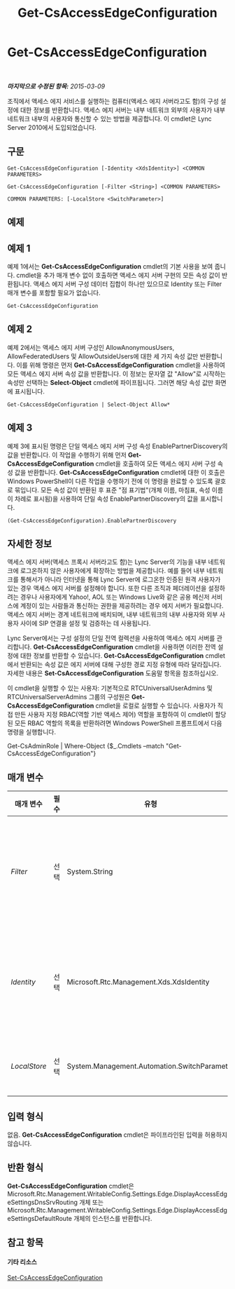 ﻿---
title: Get-CsAccessEdgeConfiguration
TOCTitle: Get-CsAccessEdgeConfiguration
ms:assetid: 75a8a7e9-728f-4abd-87e9-593713ae39ee
ms:mtpsurl: https://technet.microsoft.com/ko-kr/library/Gg398574(v=OCS.15)
ms:contentKeyID: 49304068
ms.date: 08/24/2015
mtps_version: v=OCS.15
ms.translationtype: HT
---

# Get-CsAccessEdgeConfiguration

 

_**마지막으로 수정된 항목:** 2015-03-09_

조직에서 액세스 에지 서비스를 실행하는 컴퓨터(액세스 에지 서버라고도 함)의 구성 설정에 대한 정보를 반환합니다. 액세스 에지 서버는 내부 네트워크 외부의 사용자가 내부 네트워크 내부의 사용자와 통신할 수 있는 방법을 제공합니다. 이 cmdlet은 Lync Server 2010에서 도입되었습니다.

## 구문

    Get-CsAccessEdgeConfiguration [-Identity <XdsIdentity>] <COMMON PARAMETERS>

    Get-CsAccessEdgeConfiguration [-Filter <String>] <COMMON PARAMETERS>

    COMMON PARAMETERS: [-LocalStore <SwitchParameter>]

## 예제

## 예제 1

예제 1에서는 **Get-CsAccessEdgeConfiguration** cmdlet의 기본 사용을 보여 줍니다. cmdlet을 추가 매개 변수 없이 호출하면 액세스 에지 서버 구현의 모든 속성 값이 반환됩니다. 액세스 에지 서버 구성 데이터 집합이 하나만 있으므로 Identity 또는 Filter 매개 변수를 포함할 필요가 없습니다.

    Get-CsAccessEdgeConfiguration

## 예제 2

예제 2에서는 액세스 에지 서버 구성인 AllowAnonymousUsers, AllowFederatedUsers 및 AllowOutsideUsers에 대한 세 가지 속성 값만 반환합니다. 이를 위해 명령은 먼저 **Get-CsAccessEdgeConfiguration** cmdlet을 사용하여 모든 액세스 에지 서버 속성 값을 반환합니다. 이 정보는 문자열 값 "Allow"로 시작하는 속성만 선택하는 **Select-Object** cmdlet에 파이프됩니다. 그러면 해당 속성 값만 화면에 표시됩니다.

    Get-CsAccessEdgeConfiguration | Select-Object Allow*

## 예제 3

예제 3에 표시된 명령은 단일 액세스 에지 서버 구성 속성 EnablePartnerDiscovery의 값을 반환합니다. 이 작업을 수행하기 위해 먼저 **Get-CsAccessEdgeConfiguration** cmdlet을 호출하여 모든 액세스 에지 서버 구성 속성 값을 반환합니다. **Get-CsAccessEdgeConfiguration** cmdlet에 대한 이 호출은 Windows PowerShell이 다른 작업을 수행하기 전에 이 명령을 완료할 수 있도록 괄호로 묶입니다. 모든 속성 값이 반환된 후 표준 "점 표기법"(개체 이름, 마침표, 속성 이름이 차례로 표시됨)을 사용하여 단일 속성 EnablePartnerDiscovery의 값을 표시합니다.

    (Get-CsAccessEdgeConfiguration).EnablePartnerDiscovery

## 자세한 정보

액세스 에지 서버(액세스 프록시 서버라고도 함)는 Lync Server의 기능을 내부 네트워크에 로그온하지 않은 사용자에게 확장하는 방법을 제공합니다. 예를 들어 내부 네트워크를 통해서가 아니라 인터넷을 통해 Lync Server에 로그온한 인증된 원격 사용자가 있는 경우 액세스 에지 서버를 설정해야 합니다. 또한 다른 조직과 페더레이션을 설정하려는 경우나 사용자에게 Yahoo\!, AOL 또는 Windows Live와 같은 공용 메신저 서비스에 계정이 있는 사람들과 통신하는 권한을 제공하려는 경우 에지 서버가 필요합니다. 액세스 에지 서버는 경계 네트워크에 배치되며, 내부 네트워크의 내부 사용자와 외부 사용자 사이에 SIP 연결을 설정 및 검증하는 데 사용됩니다.

Lync Server에서는 구성 설정의 단일 전역 컬렉션을 사용하여 액세스 에지 서버를 관리합니다. **Get-CsAccessEdgeConfiguration** cmdlet을 사용하면 이러한 전역 설정에 대한 정보를 반환할 수 있습니다. **Get-CsAccessEdgeConfiguration** cmdlet에서 반환되는 속성 값은 에지 서버에 대해 구성한 경로 지정 유형에 따라 달라집니다. 자세한 내용은 **Set-CsAccessEdgeConfiguration** 도움말 항목을 참조하십시오.

이 cmdlet을 실행할 수 있는 사용자: 기본적으로 RTCUniversalUserAdmins 및 RTCUniversalServerAdmins 그룹의 구성원은 **Get-CsAccessEdgeConfiguration** cmdlet을 로컬로 실행할 수 있습니다. 사용자가 직접 만든 사용자 지정 RBAC(역할 기반 액세스 제어) 역할을 포함하여 이 cmdlet이 할당된 모든 RBAC 역할의 목록을 반환하려면 Windows PowerShell 프롬프트에서 다음 명령을 실행합니다.

Get-CsAdminRole | Where-Object {$\_.Cmdlets –match "Get-CsAccessEdgeConfiguration"}

## 매개 변수


<table>
<colgroup>
<col style="width: 25%" />
<col style="width: 25%" />
<col style="width: 25%" />
<col style="width: 25%" />
</colgroup>
<thead>
<tr class="header">
<th>매개 변수</th>
<th>필수</th>
<th>유형</th>
<th>설명</th>
</tr>
</thead>
<tbody>
<tr class="odd">
<td><p><em>Filter</em></p></td>
<td><p>선택</p></td>
<td><p>System.String</p></td>
<td><p>반환할 액세스 에지 구성 설정을 지정할 때 와일드카드를 사용할 수 있습니다. 이러한 설정의 단일 전역 인스턴스만 가질 수 있으므로 Filter 매개 변수를 사용할 필요가 없습니다. 그러나 원하는 경우 Identity &quot;g*&quot;와 유사한 같은 구문을 사용하여 전역 설정을 검색할 수 있습니다.</p></td>
</tr>
<tr class="even">
<td><p><em>Identity</em></p></td>
<td><p>선택</p></td>
<td><p>Microsoft.Rtc.Management.Xds.XdsIdentity</p></td>
<td><p>반환할 액세스 에지 구성 설정의 고유 식별자입니다. 이러한 설정의 단일 전역 인스턴스만 가질 수 있으므로 <strong>Get-CsAccessEdgeConfiguration</strong> cmdlet을 호출할 때 ID를 포함할 필요가 없습니다. 그러나 -Identity global 구문을 사용하여 전역 설정을 검색할 수 있습니다.</p></td>
</tr>
<tr class="odd">
<td><p><em>LocalStore</em></p></td>
<td><p>선택</p></td>
<td><p>System.Management.Automation.SwitchParameter</p></td>
<td><p>중앙 관리 저장소 자체가 아니라 중앙 관리 저장소의 로컬 복제본에서 액세스 서버 구성 데이터를 검색합니다.</p></td>
</tr>
</tbody>
</table>


## 입력 형식

없음. **Get-CsAccessEdgeConfiguration** cmdlet은 파이프라인된 입력을 허용하지 않습니다.

## 반환 형식

**Get-CsAccessEdgeConfiguration** cmdlet은 Microsoft.Rtc.Management.WritableConfig.Settings.Edge.DisplayAccessEdgeSettingsDnsSrvRouting 개체 또는 Microsoft.Rtc.Management.WritableConfig.Settings.Edge.DisplayAccessEdgeSettingsDefaultRoute 개체의 인스턴스를 반환합니다.

## 참고 항목

#### 기타 리소스

[Set-CsAccessEdgeConfiguration](set-csaccessedgeconfiguration.md)

